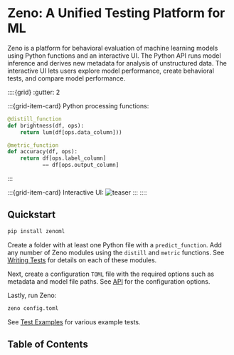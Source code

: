 # Zeno: A Unified Testing Platform for ML

Zeno is a platform for behavioral evaluation of machine learning models using Python functions and an interactive UI.
The Python API runs model inference and derives new metadata for analysis of unstructured data.
The interactive UI lets users explore model performance, create behavioral tests, and compare model performance.

::::{grid}
:gutter: 2

:::{grid-item-card} Python processing functions:

```python
@distill_function
def brightness(df, ops):
    return lum(df[ops.data_column]))

@metric_function
def accuracy(df, ops):
    return df[ops.label_column]
           == df[ops.output_column]
```

:::

:::{grid-item-card} Interactive UI:
![teaser](./teaser.png)
:::
::::

## Quickstart

```bash
pip install zenoml
```

Create a folder with at least one Python file with a `predict_function`.
Add any number of Zeno modules using the `distill` and `metric` functions.
See [Writing Tests](writing_tests) for details on each of these modules.

Next, create a configuration `TOML` file with the required options such as metadata and model file paths. See [API](api) for the configuration options.

Lastly, run Zeno:

```bash
zeno config.toml
```

See [Test Examples](test-examples) for various example tests.

## Table of Contents

```{tableofcontents}

```
